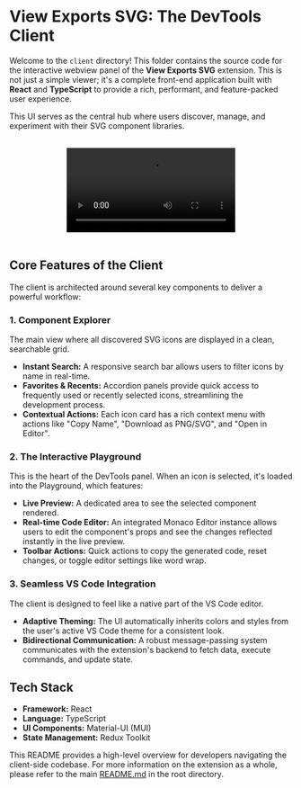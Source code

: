 # View Exports SVG: The DevTools Client

Welcome to the `client` directory! This folder contains the source code for the interactive webview panel of the **View Exports SVG** extension. This is not just a simple viewer; it's a complete front-end application built with **React** and **TypeScript** to provide a rich, performant, and feature-packed user experience.

This UI serves as the central hub where users discover, manage, and experiment with their SVG component libraries.

<br>

<div align="center">
  <video src="https://raw.githubusercontent.com/JairTorres1003/JT-View-Exports-SVG/main/assets/JT%20View%20Exports%20SVG%20-%20Demo.mp4" controls>
    <source src="https://raw.githubusercontent.com/JairTorres1003/JT-View-Exports-SVG/main/assets/JT%20View%20Exports%20SVG%20-%20Demo.mp4" type="video/mp4" />
    Your browser does not support the video tag.
  </video>
</div>

<br>

## Core Features of the Client

The client is architected around several key components to deliver a powerful workflow:

### 1. **Component Explorer**

The main view where all discovered SVG icons are displayed in a clean, searchable grid.

- **Instant Search:** A responsive search bar allows users to filter icons by name in real-time.
- **Favorites & Recents:** Accordion panels provide quick access to frequently used or recently selected icons, streamlining the development process.
- **Contextual Actions:** Each icon card has a rich context menu with actions like "Copy Name", "Download as PNG/SVG", and "Open in Editor".

### 2. **The Interactive Playground**

This is the heart of the DevTools panel. When an icon is selected, it's loaded into the Playground, which features:

- **Live Preview:** A dedicated area to see the selected component rendered.
- **Real-time Code Editor:** An integrated Monaco Editor instance allows users to edit the component's props and see the changes reflected instantly in the live preview.
- **Toolbar Actions:** Quick actions to copy the generated code, reset changes, or toggle editor settings like word wrap.

### 3. **Seamless VS Code Integration**

The client is designed to feel like a native part of the VS Code editor.

- **Adaptive Theming:** The UI automatically inherits colors and styles from the user's active VS Code theme for a consistent look.
- **Bidirectional Communication:** A robust message-passing system communicates with the extension's backend to fetch data, execute commands, and update state.

## Tech Stack

- **Framework:** React
- **Language:** TypeScript
- **UI Components:** Material-UI (MUI)
- **State Management:** Redux Toolkit

This README provides a high-level overview for developers navigating the client-side codebase. For more information on the extension as a whole, please refer to the main [README.md](../README.md) in the root directory.
